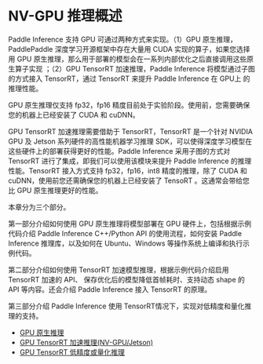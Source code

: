 # NV-GPU 推理概述

Paddle Inference 支持 GPU 可通过两种方式来实现。（1）GPU 原生推理，PaddlePaddle 深度学习开源框架中存在大量用 CUDA 实现的算子，如果您选择用 GPU 原生推理，那么用于部署的模型会在一系列内部优化之后直接调用这些原生算子实现 ；（2）GPU TensorRT 加速推理，Paddle Inference 将模型通过子图的方式接入 TensorRT，通过 TensorRT 来提升 Paddle Inference 在 GPU上 的推理性能。

GPU 原生推理仅支持 fp32，fp16 精度目前处于实验阶段。使用前，您需要确保您的机器上已经安装了 CUDA 和 cuDNN。

GPU TensorRT 加速推理需要借助于 TensorRT，TensorRT 是一个针对 NVIDIA GPU 及 Jetson 系列硬件的高性能机器学习推理 SDK，可以使得深度学习模型在这些硬件上的部署获得更好的性能。Paddle Inference 采用子图的方式对 TensorRT 进行了集成，即我们可以使用该模块来提升 Paddle Inference 的推理性能。TensorRT 接入方式支持 fp32，fp16，int8 精度的推理，除了 CUDA 和 cuDNN，使用前您还需确保您的机器上已经安装了 TensoRT 。这通常会带给您比 GPU 原生推理更好的性能。


本章分为三个部分。

第一部分介绍如何使用 GPU 原生推理将模型部署在 GPU 硬件上，包括根据示例代码介绍 Paddle Inference C++/Python API 的使用流程，如何安装 Paddle Inference 推理库，以及如何在 Ubuntu、Windows 等操作系统上编译和执行示例代码。

第二部分介绍如何使用 TensorRT 加速模型推理，根据示例代码介绍启用 TensorRT 加速的 API、 保存优化后的模型降低首帧耗时、支持动态 shape 的 API 等内容。还会介绍 Paddle Inference 接入 TensorRT 的原理。

第三部分介绍 Paddle Inference 使用 TensorRT情况下，实现对低精度和量化推理的支持。


- [GPU 原生推理](./gpu_native_infer.md.md)
- [GPU TensorRT 加速推理(NV-GPU/Jetson)](./gpu_trt_infer.md)
- [GPU TensorRT 低精度或量化推理](./gpu_fp16_int8.md.md)
